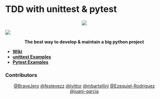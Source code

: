 # TDD with unittest & pytest

<div align="center"><img src="http://iwt2.org/wp-content/uploads/2015/06/tdd-logo-300x235.png"></img></div>

![](https://github.com/lvittor/tdd-with-python/actions/workflows/main.yml/badge.svg?branch=unittest)

<div align="center"><p><b>The best way to develop & maintain a big python project</b></p></div>

<ul>
    <li><b><a href="https://github.com/lvittor/tdd-with-python/wiki">Wiki</a></b></li>
    <li><b><a href="https://github.com/lvittor/tdd-with-python/tree/unittest">unittest Examples</a></b></li>
    <li><b><a href="https://github.com/lvittor/tdd-with-python/tree/pytest">Pytest Examples</a></b></li>
</ul>

### Contributors
<div align="center">
<a href="https://github.com/BraveJero">@BraveJero</a>
<a href="https://github.com/festevezz">@festevezz</a>
<a href="https://github.com/lvittor">@lvittor</a>
<a href="https://github.com/mbartellini">@mbartellini</a>
<a href="https://github.com/Ezequiel-Rodriguez">@Ezequiel-Rodriguez</a>
<a href="https://github.com/juani-garcia">@juani-garcia</a>
</div>
